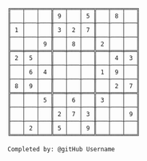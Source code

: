 
    ╔═══╤═══╤═══╦═══╤═══╤═══╦═══╤═══╤═══╗
    ║   │   │   ║ 9 │   │ 5 ║   │ 8 │   ║
    ╟───┼───┼───╫───┼───┼───╫───┼───┼───╢
    ║ 1 │   │   ║ 3 │ 2 │ 7 ║   │   │   ║
    ╟───┼───┼───╫───┼───┼───╫───┼───┼───╢
    ║   │   │ 9 ║   │ 8 │   ║ 2 │   │   ║
    ╠═══╪═══╪═══╬═══╪═══╪═══╬═══╪═══╪═══╣
    ║ 2 │ 5 │   ║   │   │   ║   │ 4 │ 3 ║
    ╟───┼───┼───╫───┼───┼───╫───┼───┼───╢
    ║   │ 6 │ 4 ║   │   │   ║ 1 │ 9 │   ║
    ╟───┼───┼───╫───┼───┼───╫───┼───┼───╢
    ║ 8 │ 9 │   ║   │   │   ║   │ 2 │ 7 ║
    ╠═══╪═══╪═══╬═══╪═══╪═══╬═══╪═══╪═══╣
    ║   │   │ 5 ║   │ 6 │   ║ 3 │   │   ║
    ╟───┼───┼───╫───┼───┼───╫───┼───┼───╢
    ║   │   │   ║ 2 │ 7 │ 3 ║   │   │ 9 ║
    ╟───┼───┼───╫───┼───┼───╫───┼───┼───╢
    ║   │ 2 │   ║ 5 │   │ 9 ║   │   │   ║
    ╚═══╧═══╧═══╩═══╧═══╧═══╩═══╧═══╧═══╝

    Completed by: @gitHub Username